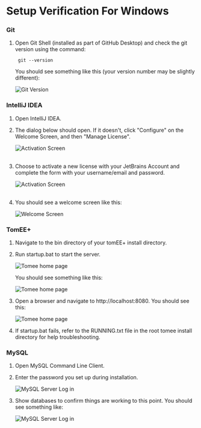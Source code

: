 # Setup Verification For Windows


### Git

1. Open Git Shell (installed as part of GitHub Desktop) and check the git version using the command: 

		git --version

    You should see something like this (your version number may be slightly different):

    ![Git Version](images/winGitVersion.png)
 
### IntelliJ IDEA

1. Open IntelliJ IDEA.
1. The dialog below should open. If it doesn't, click "Configure" on the Welcome Screen, and then "Manage License".

    ![Activation Screen](images/winIntelliJLicenseActivationEmpty.png)
    <br/><br/>

1. Choose to activate a new license with your JetBrains Account and complete the form with your username/email and password.

    ![Activation Screen](images/winIntelliJLicenseActivation.png)
    <br/><br/>

1. You should see a welcome screen like this:

    ![Welcome Screen](images/winIntelliJWelcomeScreen.png)

### TomEE+

1. Navigate to the bin directory of your tomEE+ install directory.  
1. Run startup.bat to start the server. 

    ![Tomee home page](images/winTomeeStartup.png)

    You should see something like this:  

    ![Tomee home page](images/winTomeeStarted.png)

1. Open a browser and navigate to http://localhost:8080. You should see this: 

    ![Tomee home page](images/TomcatSuccess.png)

1. If startup.bat fails, refer to the RUNNING.txt file in the root tomee install directory for help troubleshooting.

### MySQL

1. Open MySQL Command Line Client. 
1. Enter the password you set up during installation. 
    
    ![MySQL Server Log in](images/winMySQLLogin.png)

1. Show databases to confirm things are working to this point. You should see something like:  

    ![MySQL Server Log in](images/winMySQLShowDatabases.png)

